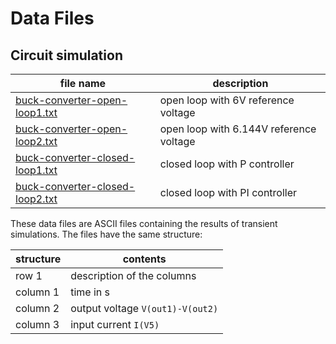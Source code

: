 # Data Files

## Circuit simulation

| file name | description |
|-----------|-------------|
| [buck-converter-open-loop1.txt](buck-converter-open-loop1.txt)| open loop with 6V reference voltage|
| [buck-converter-open-loop2.txt](buck-converter-open-loop2.txt)| open loop with 6.144V reference voltage|
| [buck-converter-closed-loop1.txt](buck-converter-closed-loop1.txt)| closed loop with P controller|
| [buck-converter-closed-loop2.txt](buck-converter-closed-loop2.txt)| closed loop with PI controller|

These data files are ASCII files containing the results of transient simulations. The files have the same structure:

| structure | contents |
|-----------|----------|
| row 1 | description of the columns |
| column 1 | time in s|
| column 2 | output voltage `V(out1)-V(out2)`|
| column 3 | input current `I(V5)` |
